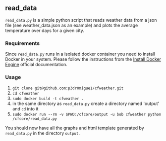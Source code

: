 ## read_data

`read_data.py` is a simple python script that reads weather data from a json file (see weather_data.json as an example) and plots the average temperature over days for a given city.

### Requirements

Since `read_data.py` runs in a isolated docker container you need to install Docker in your system.
Please follow the instructions from the [Install Docker Engine](https://docs.docker.com/engine/installation/#installation) official documentation.

### Usage

1. `git clone git@github.com:p3dr0migue1/cfweather.git`
2. `cd cfweather`
3. `sudo docker build -t cfweather .`
4. in the same directory as `read_data.py` create a directory named 'output' and `cd` into it
5. `sudo docker run --rm -v $PWD:/cfcore/output -u bob cfweather python /cfcore/read_data.py`

You should now have all the graphs and html template generated by `read_data.py` in the directory `output`.
